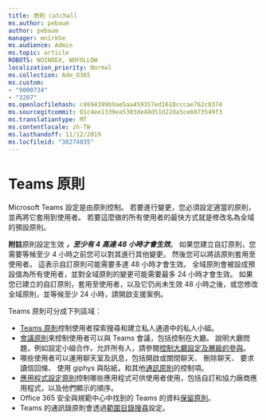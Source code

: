 ```yaml
---
title: 原則 catchall
ms.author: pebaum
author: pebaum
manager: mnirkhe
ms.audience: Admin
ms.topic: article
ROBOTS: NOINDEX, NOFOLLOW
localization_priority: Normal
ms.collection: Adm_O365
ms.custom:
- "9000734"
- "3207"
ms.openlocfilehash: c4694399b9ae5aa459357ed1610cccae762c0374
ms.sourcegitcommit: 01c4ee1339ea5303de48d51d22da5ce6073549f3
ms.translationtype: MT
ms.contentlocale: zh-TW
ms.lasthandoff: 11/12/2019
ms.locfileid: "38274835"
---
```

# <a name="teams-policies"></a>Teams 原則

Microsoft Teams 設定是由原則控制。 若要進行變更，您必須設定適當的原則，並再將它套用到使用者。 若要這麼做的所有使用者的最快方式就是修改名為全域的預設原則。 

**附註**原則設定生效 ***，至少有 4 高達 48 小時才會生效***。 如果您建立自訂原則，您需要等候至少 4 小時之前您可以對其進行其他變更。 然後您可以將該原則套用至使用者。 這表示自訂原則可能需要多達 48 小時才會生效。 全域原則會被設成預設值為所有使用者，並對全域原則的變更可能需要最多 24 小時才會生效。 如果您已建立的自訂原則，套用至使用者，以及它仍尚未生效 48 小時之後，或您修改全域原則，並等候至少 24 小時，請開啟支援案例。

Teams 原則可分成下列區域：

- [Teams 原則](https://docs.microsoft.com/MicrosoftTeams/teams-policies)控制使用者探索搜尋和建立私人通道中的私人小組。  
- [會議原則](https://docs.microsoft.com/microsoftteams/meeting-policies-in-teams)來控制使用者可以與 Teams 會議，包括控制在大廳。 說明大廳問題，例如設定小組合作，允許所有人，請參閱[控制大廳設定及層級的參與](https://docs.microsoft.com/en-us/alchemyinsights/bypass-lobby)。
- 哪些使用者可以運用聊天室及訊息，包括開啟或關閉聊天、 刪除聊天、 要求讀信回條、 使用 giphys 與貼紙，和其他[通訊原則](https://docs.microsoft.com/microsoftteams/messaging-policies-in-teams)的控制項。
- [應用程式設定原則](https://docs.microsoft.com/MicrosoftTeams/teams-app-setup-policies)控制哪些應用程式可供使用者使用，包括自訂和協力廠商應用程式，以及他們顯示的順序。  
- Office 365 安全與規範中心中找到的 Teams 的資料[保留原則](https://docs.microsoft.com/microsoftteams/retention-policies)。
- Teams 的通訊錄原則會透過[範圍目錄搜尋](https://docs.microsoft.com/MicrosoftTeams/teams-scoped-directory-search)設定。